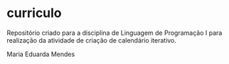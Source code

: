 # curriculo
Repositório criado para a disciplina de Linguagem de Programação I para realização da atividade de criação de calendário iterativo.

Maria Eduarda Mendes